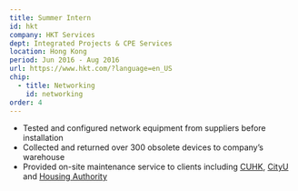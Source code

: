 ```yaml
---
title: Summer Intern
id: hkt
company: HKT Services
dept: Integrated Projects & CPE Services
location: Hong Kong
period: Jun 2016 - Aug 2016
url: https://www.hkt.com/?language=en_US
chip:
  - title: Networking
    id: networking
order: 4
---
```


- Tested and configured network equipment from suppliers before installation
- Collected and returned over 300 obsolete devices to company’s warehouse
- Provided on-site maintenance service to clients including [CUHK](http://www.cuhk.edu.hk/english/), [CityU](https://www.cityu.edu.hk/) and [Housing Authority](https://www.housingauthority.gov.hk/en/index.html)
